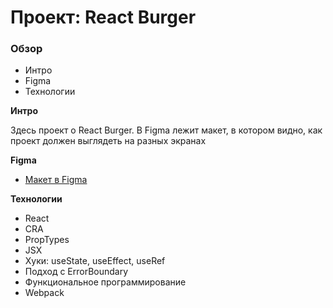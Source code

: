 # Проект: React Burger

### Обзор

* Интро
* Figma
* Технологии

**Интро**

Здесь проект о React Burger. В Figma лежит макет, в котором видно, как проект должен выглядеть на разных экранах

**Figma**

* [Макет в Figma](https://www.figma.com/file/ocw9a6hNGeAejl4F3G9fp8/React-_-Проектные-задачи-(3-месяца)_external_link?node-id=0%3A1)

**Технологии**

* React
* CRA
* PropTypes
* JSX
* Хуки: useState, useEffect, useRef
* Подход с ErrorBoundary
* Функциональное программирование
* Webpack
